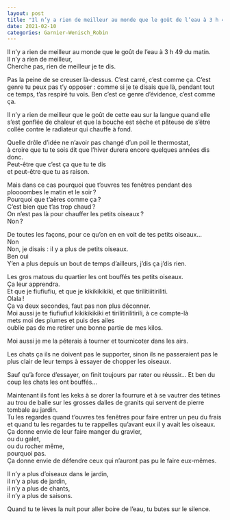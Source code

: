 ```yaml
---
layout: post
title: "Il n’y a rien de meilleur au monde que le goût de l’eau à 3 h 49 du matin"
date: 2021-02-10
categories: Garnier-Wenisch_Robin
---
```


Il n’y a rien de meilleur au monde que le goût de l’eau à 3 h 49 du matin.  
Il n’y a rien de meilleur,  
Cherche pas, rien de meilleur je te dis.

Pas la peine de se creuser là-dessus. C’est carré, c’est comme ça. C’est genre tu peux pas t’y opposer : comme si je te disais que là, pendant tout ce temps, t’as respiré tu vois. Ben c’est ce genre d’évidence, c’est comme ça.

Il n’y a rien de meilleur que le goût de cette eau sur la langue quand elle s’est gonflée de chaleur et que la bouche est sèche et pâteuse de s’être collée contre le radiateur qui chauffe à fond.

Quelle drôle d’idée ne n’avoir pas changé d’un poil le thermostat,  
à croire que tu te sois dit que l’hiver durera encore quelques années dis donc.  
Peut-être que c’est ça que tu te dis  
et peut-être que tu as raison.

Mais dans ce cas pourquoi que t’ouvres tes fenêtres pendant des ploooombes le matin et le soir ?  
Pourquoi que t’aères comme ça ?  
C’est bien que t’as trop chaud ?  
On n’est pas là pour chauffer les petits oiseaux ?  
Non ?

De toutes les façons, pour ce qu’on en en voit de tes petits oiseaux...  
Non  
Non, je disais : il y a plus de petits oiseaux.  
Ben oui  
Y’en a plus depuis un bout de temps d’ailleurs, j’dis ça j’dis rien.

Les gros matous du quartier les ont bouffés tes petits oiseaux.  
Ça leur apprendra.  
Et que je fiufiufiu, et que je kikikikikiki, et que tirilitiiitiriliti.  
Olala !  
Ça va deux secondes, faut pas non plus déconner.   
Moi aussi je te fiufiufiuf kikikikikiki et tirilitirilitirili, à ce compte-là  
mets moi des plumes et puis des ailes   
oublie pas de me retirer une bonne partie de mes kilos.

Moi aussi je me la péterais à tourner et tournicoter dans les airs.

Les chats ça ils ne doivent pas le supporter, sinon ils ne passeraient pas le plus clair de leur temps à essayer de chopper les oiseaux.

Sauf qu’à force d’essayer, on finit toujours par rater ou réussir... Et ben du coup les chats les ont bouffés...

Maintenant ils font les keks à se dorer la fourrure et à se vautrer des tétines au trou de balle sur les grosses dalles de granits qui servent de pierre tombale au jardin.  
Tu les regardes quand t’ouvres tes fenêtres pour faire entrer un peu du frais  
et quand tu les regardes tu te rappelles qu’avant eux il y avait les oiseaux.  
Ça donne envie de leur faire manger du gravier,  
ou du galet,  
ou du rocher même,  
pourquoi pas.  
Ça donne envie de défendre ceux qui n’auront pas pu le faire eux-mêmes.

Il n’y a plus d’oiseaux dans le jardin,  
il n’y a plus de jardin,  
il n’y a plus de chants,  
il n’y a plus de saisons.

Quand tu te lèves la nuit pour aller boire de l’eau, tu butes sur le silence. 
